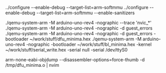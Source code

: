 ../configure --enable-debug --target-list=arm-softmmu
../configure --enable-debug --target-list=arm-softmmu --enable-sanitizers

./qemu-system-arm -M arduino-uno-rev4 -nographic --trace 'nvic_*'
./qemu-system-arm -M arduino-uno-rev4 -nographic -d guest_errors
./qemu-system-arm -M arduino-uno-rev4 -nographic -d guest_errors -bootloader ~/work/stuff/dfu_minima.hex
./qemu-system-arm -M arduino-uno-rev4 -nographic -bootloader ~/work/stuff/bl_minima.hex -kernel ~/work/stuff/serial_write.hex -serial null -serial /dev/ttyS0

arm-none-eabi-objdump --disassembler-options=force-thumb -d /tmp/dfu_minima.o | nvim
